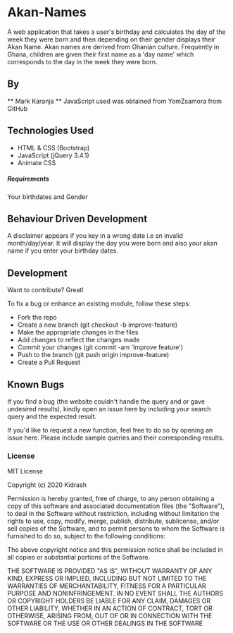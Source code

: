# Akan-Names

A web application that takes a user's birthday and calculates the day of the week they were born and then depending on their gender displays their Akan Name. Akan names are derived from Ghanian culture. Frequently in Ghana, children are given their first name as a 'day name' which corresponds to the day in the week they were born. 

## By
** Mark Karanja 
** JavaScript used was obtained from YomZsamora from GitHub

## Technologies Used

- HTML & CSS (Bootstrap)
- JavaScript (jQuery 3.4.1)
- Animate CSS

##### Requirements

Your birthdates and Gender


## Behaviour Driven Development

A disclaimer appears if you key in a wrong date i.e an invalid month/day/year. It will display the day you were born and also your akan name if you enter your birthday dates.
 
## Development

Want to contribute? Great!

To fix a bug or enhance an existing module, follow these steps:
- Fork the repo
- Create a new branch (git checkout -b improve-feature)
- Make the appropriate changes in the files
- Add changes to reflect the changes made
- Commit your changes (git commit -am 'Improve feature')
- Push to the branch (git push origin improve-feature)
- Create a Pull Request


## Known Bugs

If you find a bug (the website couldn't handle the query and or gave undesired results), kindly open an issue here by including your search query and the expected result.

If you'd like to request a new function, feel free to do so by opening an issue here. Please include sample queries and their corresponding results.

### License

MIT License

Copyright (c) 2020 Kidrash

Permission is hereby granted, free of charge, to any person obtaining a copy of this software and associated documentation files (the "Software"), to deal in the Software without restriction, including without limitation the rights to use, copy, modify, merge, publish, distribute, sublicense, and/or sell copies of the Software, and to permit persons to whom the Software is furnished to do so, subject to the following conditions:

The above copyright notice and this permission notice shall be included in all copies or substantial portions of the Software.

THE SOFTWARE IS PROVIDED "AS IS", WITHOUT WARRANTY OF ANY KIND, EXPRESS OR IMPLIED, INCLUDING BUT NOT LIMITED TO THE WARRANTIES OF MERCHANTABILITY, FITNESS FOR A PARTICULAR PURPOSE AND NONINFRINGEMENT. IN NO EVENT SHALL THE AUTHORS OR COPYRIGHT HOLDERS BE LIABLE FOR ANY CLAIM, DAMAGES OR OTHER LIABILITY, WHETHER IN AN ACTION OF CONTRACT, TORT OR OTHERWISE, ARISING FROM, OUT OF OR IN CONNECTION WITH THE SOFTWARE OR THE USE OR OTHER DEALINGS IN THE SOFTWARE
